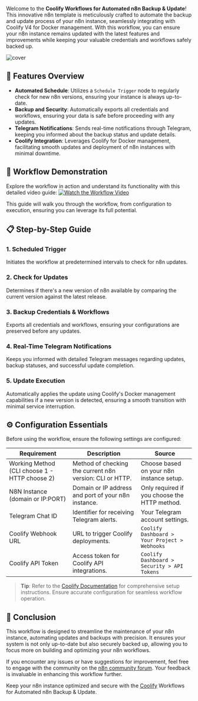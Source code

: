 Welcome to the **Coolify Workflows for Automated n8n Backup & Update**! This innovative n8n template is meticulously crafted to automate the backup and update process of your n8n instance, seamlessly integrating with Coolify V4 for Docker management. With this workflow, you can ensure your n8n instance remains updated with the latest features and improvements while keeping your valuable credentials and workflows safely backed up.

![cover](https://live.staticflickr.com/65535/53496632070_428c073f14_o.png)

## 🚀 Features Overview

- **Automated Schedule**: Utilizes a `Schedule Trigger` node to regularly check for new n8n versions, ensuring your instance is always up-to-date.
- **Backup and Security**: Automatically exports all credentials and workflows, ensuring your data is safe before proceeding with any updates.
- **Telegram Notifications**: Sends real-time notifications through Telegram, keeping you informed about the backup status and update details.
- **Coolify Integration**: Leverages Coolify for Docker management, facilitating smooth updates and deployment of n8n instances with minimal downtime.

## 🎥 Workflow Demonstration

Explore the workflow in action and understand its functionality with this detailed video guide:
[![Watch the Workflow Video](https://community.n8n.io/uploads/default/original/3X/f/d/fdef5b1501cbb08d61f848d24550b5fab500e16b.png)](https://youtu.be/Zc1rxQJGgKo)

This guide will walk you through the workflow, from configuration to execution, ensuring you can leverage its full potential.

## 📋 Step-by-Step Guide

### 1. **Scheduled Trigger**
Initiates the workflow at predetermined intervals to check for n8n updates.

### 2. **Check for Updates**
Determines if there's a new version of n8n available by comparing the current version against the latest release.

### 3. **Backup Credentials & Workflows**
Exports all credentials and workflows, ensuring your configurations are preserved before any updates.

### 4. **Real-Time Telegram Notifications**
Keeps you informed with detailed Telegram messages regarding updates, backup statuses, and successful update completion.

### 5. **Update Execution**
Automatically applies the update using Coolify's Docker management capabilities if a new version is detected, ensuring a smooth transition with minimal service interruption.

## ⚙ Configuration Essentials

Before using the workflow, ensure the following settings are configured:

| Requirement | Description | Source |
| ---- | ---- | ---- |
| Working Method (CLI choose 1 - HTTP choose 2) | Method of checking the current n8n version: CLI or HTTP. | Choose based on your n8n instance setup. |
| N8N Instance (domain or IP:PORT) | Domain or IP address and port of your n8n instance. | Only required if you choose the HTTP method. |
| Telegram Chat ID | Identifier for receiving Telegram alerts. | Your Telegram account settings. |
| Coolify Webhook URL | URL to trigger Coolify deployments. | `Coolify Dashboard > Your Project > Webhooks` |
| Coolify API Token | Access token for Coolify API integrations. | `Coolify Dashboard > Security > API Tokens` |

> **Tip**: Refer to the [Coolify Documentation](https://coolify.io/docs/api/authentication) for comprehensive setup instructions. Ensure accurate configuration for seamless workflow operation.

## 🌟 Conclusion

This workflow is designed to streamline the maintenance of your n8n instance, automating updates and backups with precision. It ensures your system is not only up-to-date but also securely backed up, allowing you to focus more on building and optimizing your n8n workflows.

If you encounter any issues or have suggestions for improvement, feel free to engage with the community on the [n8n community forum](https://community.n8n.io). Your feedback is invaluable in enhancing this workflow further.

Keep your n8n instance optimized and secure with the [Coolify](https://coolify.io) Workflows for Automated n8n Backup & Update.